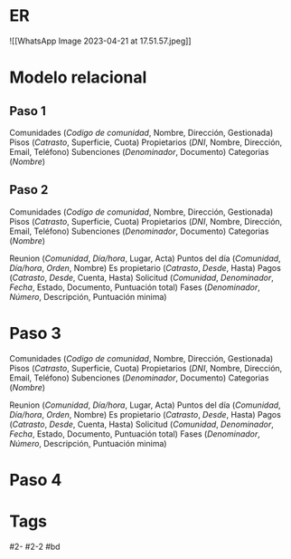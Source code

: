 # ER
![[WhatsApp Image 2023-04-21 at 17.51.57.jpeg]]
# Modelo relacional
## Paso 1
Comunidades (_Codigo de comunidad_, Nombre, Dirección, Gestionada)
Pisos (*Catrasto*, Superficie, Cuota)
Propietarios (*DNI*, Nombre, Dirección, Email, Teléfono)
Subenciones (*Denominador*, Documento)
Categorias (*Nombre*)
## Paso 2
Comunidades (_Codigo de comunidad_, Nombre, Dirección, Gestionada)
Pisos (*Catrasto*, Superficie, Cuota)
Propietarios (*DNI*, Nombre, Dirección, Email, Teléfono)
Subenciones (*Denominador*, Documento)
Categorias (*Nombre*)

Reunion (*Comunidad*, *Día/hora*, Lugar, Acta)
Puntos del día (*Comunidad*, *Día/hora*, *Orden*, Nombre)
Es propietario (*Catrasto*, *Desde*, Hasta)
Pagos (*Catrasto*, *Desde*, Cuenta, Hasta)
Solicitud (*Comunidad*, *Denominador*, *Fecha*, Estado, Documento, Puntuación total)
Fases (*Denominador*, *Número*, Descripción, Puntuación minima)
# Paso 3
Comunidades (_Codigo de comunidad_, Nombre, Dirección, Gestionada)
Pisos (*Catrasto*, Superficie, Cuota)
Propietarios (*DNI*, Nombre, Dirección, Email, Teléfono)
Subenciones (*Denominador*, Documento)
Categorias (*Nombre*)

Reunion (*Comunidad*, *Día/hora*, Lugar, Acta)
Puntos del día (*Comunidad*, *Día/hora*, *Orden*, Nombre)
Es propietario (*Catrasto*, *Desde*, Hasta)
Pagos (*Catrasto*, *Desde*, Cuenta, Hasta)
Solicitud (*Comunidad*, *Denominador*, *Fecha*, Estado, Documento, Puntuación total)
Fases (*Denominador*, *Número*, Descripción, Puntuación minima)
# Paso 4

# Tags
#2- 
#2-2 
#bd